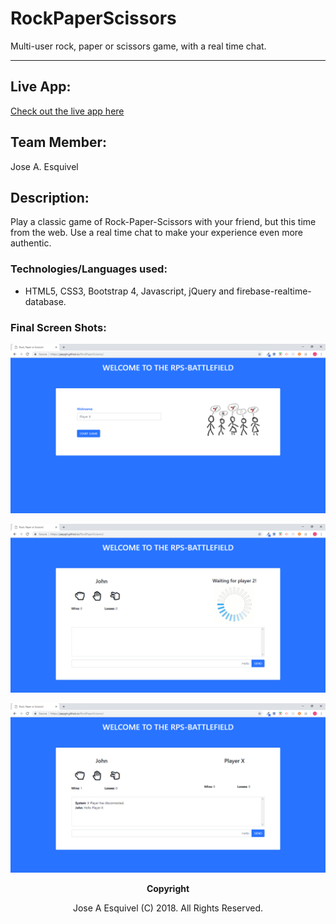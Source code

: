 # RockPaperScissors
Multi-user rock, paper or scissors game, with a real time chat.

 ---

## Live App:

[Check out the live app here](https://jaepgh.github.io/RockPaperScissors/)

## Team Member:

Jose A. Esquivel

## Description:
Play a classic game of Rock-Paper-Scissors with your friend, but this time from the web. Use a real time chat to make your experience even more authentic.

### Technologies/Languages used:

- HTML5, CSS3, Bootstrap 4, Javascript, jQuery and firebase-realtime-database.

### Final Screen Shots:

<p align="center">
  <img src="https://github.com/jaepgh/RockPaperScissors/blob/master/assets/images/main-page.png" alt="RPG"/>
</p>

<p align="center">
  <img src="https://github.com/jaepgh/RockPaperScissors/blob/master/assets/images/game-page.png" alt="RPG"/>
</p>

<p align="center">
  <img src="https://github.com/jaepgh/RockPaperScissors/blob/master/assets/images/result-page.png" alt="RPG"/>
</p>


<p align="center"> <b>Copyright</b></p>

<p align="center">Jose A Esquivel (C) 2018. All Rights Reserved.</p>
